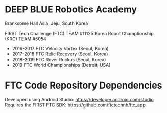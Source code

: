 # DEEP BLUE Robotics Academy
Branksome Hall Asia, Jeju, South Korea  
  
FIRST Tech Challenge (FTC) TEAM #11125
Korea Robot Champtionship (KRC) TEAM #5054
  
<ul>
<li>2016-2017 FTC Velocity Vortex (Seoul, Korea)</li>
<li>2017-2018 FTC Relic Recovery (Seoul, Korea)</li>
<li>2018-2019 FTC Rover Ruckus (Seoul, Korea)</li>
<li>2019 FTC World Championships (Detroit, USA)</li>
</ul>

# FTC Code Repository Dependencies
Developed using Android Studio: https://developer.android.com/studio  
Requires the FIRST FTC SDK: https://github.com/ftctechnh/ftc_app  
